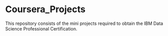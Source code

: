 # Coursera_Projects

This repository consists of the mini projects required to obtain the IBM Data Science Professional Certification.
